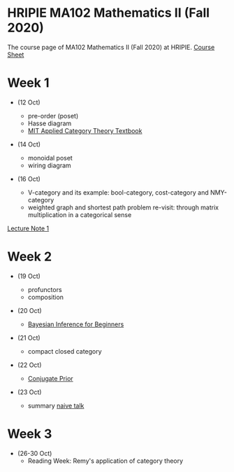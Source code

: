 # HRIPIE MA102 Mathematics II (Fall 2020)
The course page of MA102 Mathematics II (Fall 2020) at HRIPIE. [Course Sheet](MA102_Course_Sheet.pdf)

# Week 1
 
  
- (12 Oct) 
  - pre-order (poset)
  - Hasse diagram
  - [MIT Applied Category Theory Textbook](https://ocw.mit.edu/courses/mathematics/18-s097-applied-category-theory-january-iap-2019/lecture-videos-and-readings/18-s097iap19textbook.pdf)

- (14 Oct) 
  - monoidal poset
  - wiring diagram
  
- (16 Oct) 
  - V-category and its example: bool-category, cost-category and NMY-category
  - weighted graph and shortest path problem re-visit: through matrix multiplication in a categorical sense
  
[Lecture Note 1](Category_theory_note_1.pdf)
  
# Week 2

- (19 Oct) 
  - profunctors
  - composition 

- (20 Oct) 
  - [Bayesian Inference for Beginners](Bayesian_Inference.pdf)

- (21 Oct) 
  - compact closed category
  
- (22 Oct)
  - [Conjugate Prior](https://ocw.mit.edu/courses/mathematics/18-05-introduction-to-probability-and-statistics-spring-2014/readings/MIT18_05S14_Reading15a.pdf)
  
- (23 Oct) 
  - summary [naive talk](category_talk.pdf)
  
  
# Week 3

- (26-30 Oct) 
  - Reading Week: Remy's application of category theory
